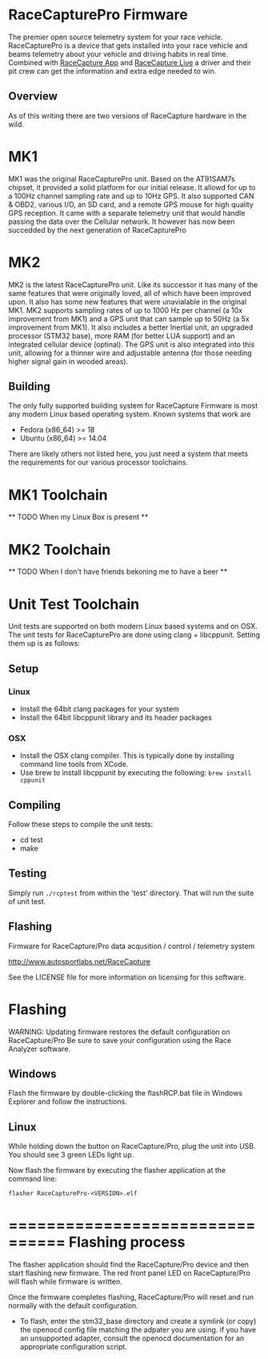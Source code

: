 RaceCapturePro Firmware
=====

The premier open source telemetry system for your race vehicle.  RaceCapturePro is a
device that gets installed into your race vehicle and beams telemetry about your
vehicle and driving habits in real time.  Combined with
[RaceCapture App](https://github.com/autosportlabs/RaceCapture_App) and
[RaceCapture Live](https://race-capture.com/) a driver and their pit crew can
get the information and extra edge needed to win.

<!--
Inspiration
-----
WE SHOULD DO THIS.
-->

Overview
-----
As of this writing there are two versions of RaceCapture hardware in the wild.

# MK1

MK1 was the original RaceCapturePro unit.  Based on the AT91SAM7s chipset, it provided
a solid platform for our initial release.  It allowd for up to a 100Hz channel sampling
rate and up to 10Hz GPS.  It also supported CAN & OBD2, various I/O, an SD card, and
a remote GPS mouse for high quality GPS reception.  It came with a separate telemetry
unit that would handle passing the data over the Cellular network.  It however has now
been succedded by the next generation of RaceCapturePro

# MK2

MK2 is the latest RaceCapturePro unit.  Like its successor it has many of the same features
that were originally loved, all of which have been improved upon.  It also has some new features
that were unavialable in the original MK1.  MK2 supports sampling rates of up to 1000 Hz per
channel (a 10x improvement from MK1) and a GPS unit that can sample up to 50Hz (a 5x improvement
from MK1).  It also includes a better Inertial unit, an upgraded processor (STM32 base), more RAM
(for better LUA support) and an integrated cellular device (optinal).  The GPS unit is also integrated
into this unit, allowing for a thinner wire and adjustable antenna (for those needing higher signal
gain in wooded areas).

Building
-----

The only fully supported building system for RaceCapture Firmware is most any modern Linux based
operating system.  Known systems that work are

* Fedora (x86_64) >= 18
* Ubuntu (x86_64) >= 14.04

There are likely others not listed here, you just need a system that meets the requirements for
our various processor toolchains.

# MK1 Toolchain

** TODO When my Linux Box is present **

# MK2 Toolchain

<!--
===============================
Mk2 Building Requirements
===============================
* Python2.7
* [GCC Arm Embedded 4.7](https://launchpad.net/gcc-arm-embedded)
* [XBVC](https://github.com/Jeff-Ciesielski/XBVC)
* [ihexpy](https://github.com/Jeff-Ciesielski/ihexpy)
* ASL-F4-Loader host utils
    * Clone the
      [ASL_F4_Loader](https://github.com/autosportlabs/ASL_F4_bootloader)
	* Build it using the instructions provided
	* Install the asl_f4_loader_x_x_x.tgz package with pip
-->

** TODO When I don't have friends bekoning me to have a beer **

# Unit Test Toolchain

Unit tests are supported on both modern Linux based systems and on OSX.  The unit tests for
RaceCapturePro are done using clang + libcppunit.  Setting them up is as follows:

## Setup
### Linux
* Install the 64bit clang packages for your system
* Install the 64bit libcppunit library and its header packages

### OSX
* Install the OSX clang compiler.  This is typically done by installing command line tools from XCode.
* Use brew to install libcppunit by executing the following: `brew install cppunit`

## Compiling

Follow these steps to compile the unit tests:

* cd test
* make

## Testing

Simply run `./rcptest` from within the 'test' directory.  That will run the suite of unit test.

Flashing
-----

Firmware for RaceCapture/Pro data acqusition / control / telemetry system

http://www.autosportlabs.net/RaceCapture

See the LICENSE file for more information on licensing for this software.

# Flashing

WARNING: Updating firmware restores the default configuration on RaceCapture/Pro
Be sure to save your configuration using the Race Analyzer software.

## Windows

Flash the firmware by double-clicking the flashRCP.bat file in Windows Explorer and follow the instructions.

## Linux

While holding down the button on RaceCapture/Pro, plug the unit into USB. You should see 3 green LEDs light up.

Now flash the firmware by executing the flasher application at the command line:

`flasher RaceCapturePro-<VERSION>.elf`

================================
Flashing process
================================
The flasher application should find the RaceCapture/Pro device and then start flashing new firmware. The red front panel LED on RaceCapture/Pro will flash while firmware is written.

Once the firmware completes flashing, RaceCapture/Pro will reset and run normally with the default configuration.


* To flash, enter the stm32_base directory and create a symlink (or copy) the openocd config file matching the adpater you are using. if you have an unsupported adapter, consult the openocd documentation for an appropriate configuration script.
